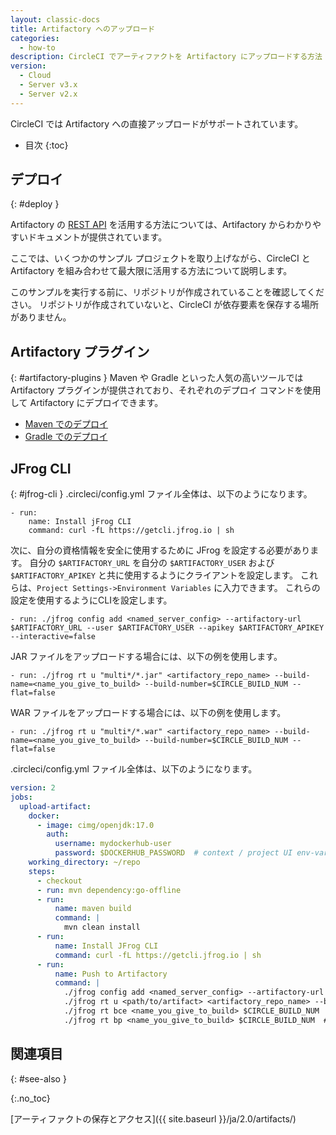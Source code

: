 ```yaml
---
layout: classic-docs
title: Artifactory へのアップロード
categories:
  - how-to
description: CircleCI でアーティファクトを Artifactory にアップロードする方法
version:
  - Cloud
  - Server v3.x
  - Server v2.x
---
```


CircleCI では Artifactory への直接アップロードがサポートされています。

* 目次
{:toc}

## デプロイ
{: #deploy }

Artifactory の [REST API](https://www.jfrog.com/confluence/display/RTF/Artifactory+REST+API) を活用する方法については、Artifactory からわかりやすいドキュメントが提供されています。

ここでは、いくつかのサンプル プロジェクトを取り上げながら、CircleCI と Artifactory を組み合わせて最大限に活用する方法について説明します。

このサンプルを実行する前に、リポジトリが作成されていることを確認してください。 リポジトリが作成されていないと、CircleCI が依存要素を保存する場所がありません。

## Artifactory プラグイン
{: #artifactory-plugins }
Maven や Gradle といった人気の高いツールでは Artifactory プラグインが提供されており、それぞれのデプロイ コマンドを使用して Artifactory にデプロイできます。

- [Maven でのデプロイ](https://www.jfrog.com/confluence/display/RTF/Maven+Artifactory+Plugin)
- [Gradle でのデプロイ](https://www.jfrog.com/confluence/display/RTF/Gradle+Artifactory+Plugin)

## JFrog CLI
{: #jfrog-cli }
.circleci/config.yml ファイル全体は、以下のようになります。

```
- run:
    name: Install jFrog CLI
    command: curl -fL https://getcli.jfrog.io | sh

```

次に、自分の資格情報を安全に使用するために JFrog を設定する必要があります。 自分の `$ARTIFACTORY_URL` を自分の `$ARTIFACTORY_USER` および `$ARTIFACTORY_APIKEY` と共に使用するようにクライアントを設定します。 これらは、`Project Settings->Environment Variables` に入力できます。 これらの設定を使用するようにCLIを設定します。

```
- run: ./jfrog config add <named_server_config> --artifactory-url $ARTIFACTORY_URL --user $ARTIFACTORY_USER --apikey $ARTIFACTORY_APIKEY --interactive=false
```

JAR ファイルをアップロードする場合には、以下の例を使用します。

```
- run: ./jfrog rt u "multi*/*.jar" <artifactory_repo_name> --build-name=<name_you_give_to_build> --build-number=$CIRCLE_BUILD_NUM --flat=false
```

WAR ファイルをアップロードする場合には、以下の例を使用します。

```
- run: ./jfrog rt u "multi*/*.war" <artifactory_repo_name> --build-name=<name_you_give_to_build> --build-number=$CIRCLE_BUILD_NUM --flat=false
```

.circleci/config.yml ファイル全体は、以下のようになります。

```yaml
version: 2
jobs:
  upload-artifact:
    docker:
      - image: cimg/openjdk:17.0
        auth:
          username: mydockerhub-user
          password: $DOCKERHUB_PASSWORD  # context / project UI env-var reference
    working_directory: ~/repo
    steps:
      - checkout
      - run: mvn dependency:go-offline
      - run:
          name: maven build
          command: |
            mvn clean install
      - run:
          name: Install JFrog CLI
          command: curl -fL https://getcli.jfrog.io | sh
      - run:
          name: Push to Artifactory
          command: |
            ./jfrog config add <named_server_config> --artifactory-url $ARTIFACTORY_URL --user $ARTIFACTORY_USER --apikey $ARTIFACTORY_APIKEY --interactive=false
            ./jfrog rt u <path/to/artifact> <artifactory_repo_name> --build-name=<name_you_give_to_build> --build-number=$CIRCLE_BUILD_NUM
            ./jfrog rt bce <name_you_give_to_build> $CIRCLE_BUILD_NUM  # collects all environment variables on the agent
            ./jfrog rt bp <name_you_give_to_build> $CIRCLE_BUILD_NUM  # attaches ^^ to the build in artifactory
```

## 関連項目
{: #see-also }

{:.no_toc}

[アーティファクトの保存とアクセス]({{ site.baseurl }}/ja/2.0/artifacts/)

